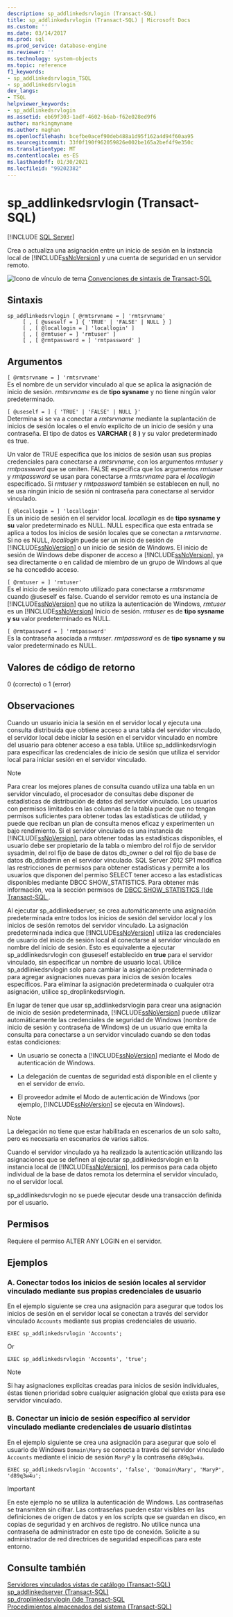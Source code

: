 ```yaml
---
description: sp_addlinkedsrvlogin (Transact-SQL)
title: sp_addlinkedsrvlogin (Transact-SQL) | Microsoft Docs
ms.custom: ''
ms.date: 03/14/2017
ms.prod: sql
ms.prod_service: database-engine
ms.reviewer: ''
ms.technology: system-objects
ms.topic: reference
f1_keywords:
- sp_addlinkedsrvlogin_TSQL
- sp_addlinkedsrvlogin
dev_langs:
- TSQL
helpviewer_keywords:
- sp_addlinkedsrvlogin
ms.assetid: eb69f303-1adf-4602-b6ab-f62e028ed9f6
author: markingmyname
ms.author: maghan
ms.openlocfilehash: bcefbe0acef90deb488a1d95f162a4d94f60aa95
ms.sourcegitcommit: 33f0f190f962059826e002be165a2bef4f9e350c
ms.translationtype: MT
ms.contentlocale: es-ES
ms.lasthandoff: 01/30/2021
ms.locfileid: "99202382"
---
```

# <a name="sp_addlinkedsrvlogin-transact-sql"></a>sp_addlinkedsrvlogin (Transact-SQL)
[!INCLUDE [SQL Server](../../includes/applies-to-version/sqlserver.md)]

  Crea o actualiza una asignación entre un inicio de sesión en la instancia local de [!INCLUDE[ssNoVersion](../../includes/ssnoversion-md.md)] y una cuenta de seguridad en un servidor remoto.  
  
 ![Icono de vínculo de tema](../../database-engine/configure-windows/media/topic-link.gif "Icono de vínculo de tema") [Convenciones de sintaxis de Transact-SQL](../../t-sql/language-elements/transact-sql-syntax-conventions-transact-sql.md)  
  
## <a name="syntax"></a>Sintaxis  
  
```  
sp_addlinkedsrvlogin [ @rmtsrvname = ] 'rmtsrvname'   
     [ , [ @useself = ] { 'TRUE' | 'FALSE' | NULL } ]   
     [ , [ @locallogin = ] 'locallogin' ]   
     [ , [ @rmtuser = ] 'rmtuser' ]   
     [ , [ @rmtpassword = ] 'rmtpassword' ]   
```  
  
## <a name="arguments"></a>Argumentos  
 `[ @rmtsrvname = ] 'rmtsrvname'`  
 Es el nombre de un servidor vinculado al que se aplica la asignación de inicio de sesión. *rmtsrvname* es de **tipo sysname** y no tiene ningún valor predeterminado.  
  
 `[ @useself = ] { 'TRUE' | 'FALSE' | NULL }'`  
 Determina si se va a conectar a *rmtsrvname* mediante la suplantación de inicios de sesión locales o el envío explícito de un inicio de sesión y una contraseña. El tipo de datos es **VARCHAR (** 8 **)** y su valor predeterminado es true.  
  
 Un valor de TRUE especifica que los inicios de sesión usan sus propias credenciales para conectarse a *rmtsrvname*, con los argumentos *rmtuser* y *rmtpassword* que se omiten. FALSE especifica que los argumentos *rmtuser* y *rmtpassword* se usan para conectarse a *rmtsrvname* para el *locallogin* especificado. Si *rmtuser* y *rmtpassword* también se establecen en null, no se usa ningún inicio de sesión ni contraseña para conectarse al servidor vinculado.  
  
 `[ @locallogin = ] 'locallogin'`  
 Es un inicio de sesión en el servidor local. *locallogin* es de **tipo sysname y su** valor predeterminado es NULL. NULL especifica que esta entrada se aplica a todos los inicios de sesión locales que se conectan a *rmtsrvname*. Si no es NULL, *locallogin* puede ser un inicio de sesión de [!INCLUDE[ssNoVersion](../../includes/ssnoversion-md.md)] o un inicio de sesión de Windows. El inicio de sesión de Windows debe disponer de acceso a [!INCLUDE[ssNoVersion](../../includes/ssnoversion-md.md)], ya sea directamente o en calidad de miembro de un grupo de Windows al que se ha concedido acceso.  
  
 `[ @rmtuser = ] 'rmtuser'`  
 Es el inicio de sesión remoto utilizado para conectarse a *rmtsrvname* cuando @useself es false. Cuando el servidor remoto es una instancia de [!INCLUDE[ssNoVersion](../../includes/ssnoversion-md.md)] que no utiliza la autenticación de Windows, *rmtuser* es un [!INCLUDE[ssNoVersion](../../includes/ssnoversion-md.md)] Inicio de sesión. *rmtuser* es de **tipo sysname y su** valor predeterminado es NULL.  
  
 `[ @rmtpassword = ] 'rmtpassword'`  
 Es la contraseña asociada a *rmtuser*. *rmtpassword* es de **tipo sysname y su** valor predeterminado es NULL.  
  
## <a name="return-code-values"></a>Valores de código de retorno  
 0 (correcto) o 1 (error)  
  
## <a name="remarks"></a>Observaciones  
 Cuando un usuario inicia la sesión en el servidor local y ejecuta una consulta distribuida que obtiene acceso a una tabla del servidor vinculado, el servidor local debe iniciar la sesión en el servidor vinculado en nombre del usuario para obtener acceso a esa tabla. Utilice sp_addlinkedsrvlogin para especificar las credenciales de inicio de sesión que utiliza el servidor local para iniciar sesión en el servidor vinculado.  
  
> [!NOTE]  
>  Para crear los mejores planes de consulta cuando utiliza una tabla en un servidor vinculado, el procesador de consultas debe disponer de estadísticas de distribución de datos del servidor vinculado. Los usuarios con permisos limitados en las columnas de la tabla puede que no tengan permisos suficientes para obtener todas las estadísticas de utilidad, y puede que reciban un plan de consulta menos eficaz y experimenten un bajo rendimiento. Si el servidor vinculado es una instancia de [!INCLUDE[ssNoVersion](../../includes/ssnoversion-md.md)], para obtener todas las estadísticas disponibles, el usuario debe ser propietario de la tabla o miembro del rol fijo de servidor sysadmin, del rol fijo de base de datos db_owner o del rol fijo de base de datos db_ddladmin en el servidor vinculado. SQL Server 2012 SP1 modifica las restricciones de permisos para obtener estadísticas y permite a los usuarios que disponen del permiso SELECT tener acceso a las estadísticas disponibles mediante DBCC SHOW_STATISTICS. Para obtener más información, vea la sección permisos de [DBCC SHOW_STATISTICS &#40;&#41;de Transact-SQL ](../../t-sql/database-console-commands/dbcc-show-statistics-transact-sql.md).  
  
 Al ejecutar sp_addlinkedserver, se crea automáticamente una asignación predeterminada entre todos los inicios de sesión del servidor local y los inicios de sesión remotos del servidor vinculado. La asignación predeterminada indica que [!INCLUDE[ssNoVersion](../../includes/ssnoversion-md.md)] utiliza las credenciales de usuario del inicio de sesión local al conectarse al servidor vinculado en nombre del inicio de sesión. Esto es equivalente a ejecutar sp_addlinkedsrvlogin con @useself establecido en **true** para el servidor vinculado, sin especificar un nombre de usuario local. Utilice sp_addlinkedsrvlogin solo para cambiar la asignación predeterminada o para agregar asignaciones nuevas para inicios de sesión locales específicos. Para eliminar la asignación predeterminada o cualquier otra asignación, utilice sp_droplinkedsrvlogin.  
  
 En lugar de tener que usar sp_addlinkedsrvlogin para crear una asignación de inicio de sesión predeterminada, [!INCLUDE[ssNoVersion](../../includes/ssnoversion-md.md)] puede utilizar automáticamente las credenciales de seguridad de Windows (nombre de inicio de sesión y contraseña de Windows) de un usuario que emita la consulta para conectarse a un servidor vinculado cuando se den todas estas condiciones:  
  
-   Un usuario se conecta a [!INCLUDE[ssNoVersion](../../includes/ssnoversion-md.md)] mediante el Modo de autenticación de Windows.  
  
-   La delegación de cuentas de seguridad está disponible en el cliente y en el servidor de envío.  
  
-   El proveedor admite el Modo de autenticación de Windows (por ejemplo, [!INCLUDE[ssNoVersion](../../includes/ssnoversion-md.md)] se ejecuta en Windows).  
  
> [!NOTE]  
>  La delegación no tiene que estar habilitada en escenarios de un solo salto, pero es necesaria en escenarios de varios saltos.  
  
 Cuando el servidor vinculado ya ha realizado la autenticación utilizando las asignaciones que se definen al ejecutar sp_addlinkedsrvlogin en la instancia local de [!INCLUDE[ssNoVersion](../../includes/ssnoversion-md.md)], los permisos para cada objeto individual de la base de datos remota los determina el servidor vinculado, no el servidor local.  
  
 sp_addlinkedsrvlogin no se puede ejecutar desde una transacción definida por el usuario.  
  
## <a name="permissions"></a>Permisos  
 Requiere el permiso ALTER ANY LOGIN en el servidor.  
  
## <a name="examples"></a>Ejemplos  
  
### <a name="a-connecting-all-local-logins-to-the-linked-server-by-using-their-own-user-credentials"></a>A. Conectar todos los inicios de sesión locales al servidor vinculado mediante sus propias credenciales de usuario  
 En el ejemplo siguiente se crea una asignación para asegurar que todos los inicios de sesión en el servidor local se conectan a través del servidor vinculado `Accounts` mediante sus propias credenciales de usuario.  
  
```  
EXEC sp_addlinkedsrvlogin 'Accounts';  
```  
  
 Or  
  
```  
EXEC sp_addlinkedsrvlogin 'Accounts', 'true';  
```  
  
> [!NOTE]  
>  Si hay asignaciones explícitas creadas para inicios de sesión individuales, éstas tienen prioridad sobre cualquier asignación global que exista para ese servidor vinculado.  
  
### <a name="b-connecting-a-specific-login-to-the-linked-server-by-using-different-user-credentials"></a>B. Conectar un inicio de sesión específico al servidor vinculado mediante credenciales de usuario distintas  
 En el ejemplo siguiente se crea una asignación para asegurar que solo el usuario de Windows `Domain\Mary` se conecta a través del servidor vinculado `Accounts` mediante el inicio de sesión `MaryP` y la contraseña `d89q3w4u`.  
  
```  
EXEC sp_addlinkedsrvlogin 'Accounts', 'false', 'Domain\Mary', 'MaryP', 'd89q3w4u';  
```  
  
> [!IMPORTANT]  
>  En este ejemplo no se utiliza la autenticación de Windows. Las contraseñas se transmiten sin cifrar. Las contraseñas pueden estar visibles en las definiciones de origen de datos y en los scripts que se guardan en disco, en copias de seguridad y en archivos de registro. No utilice nunca una contraseña de administrador en este tipo de conexión. Solicite a su administrador de red directrices de seguridad específicas para este entorno.  
  
## <a name="see-also"></a>Consulte también  
 [Servidores vinculados vistas de catálogo &#40;Transact-SQL&#41;](../../relational-databases/system-catalog-views/linked-servers-catalog-views-transact-sql.md)   
 [sp_addlinkedserver &#40;Transact-SQL&#41;](../../relational-databases/system-stored-procedures/sp-addlinkedserver-transact-sql.md)   
 [sp_droplinkedsrvlogin &#40;&#41;de Transact-SQL ](../../relational-databases/system-stored-procedures/sp-droplinkedsrvlogin-transact-sql.md)   
 [Procedimientos almacenados del sistema &#40;Transact-SQL&#41;](../../relational-databases/system-stored-procedures/system-stored-procedures-transact-sql.md)  
  
  

